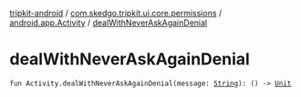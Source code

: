 [tripkit-android](../../index.md) / [com.skedgo.tripkit.ui.core.permissions](../index.md) / [android.app.Activity](index.md) / [dealWithNeverAskAgainDenial](./deal-with-never-ask-again-denial.md)

# dealWithNeverAskAgainDenial

`fun Activity.dealWithNeverAskAgainDenial(message: `[`String`](https://kotlinlang.org/api/latest/jvm/stdlib/kotlin/-string/index.html)`): () -> `[`Unit`](https://kotlinlang.org/api/latest/jvm/stdlib/kotlin/-unit/index.html)